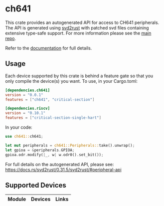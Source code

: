 # ch641
This crate provides an autogenerated API for access to CH641 peripherals.
The API is generated using [svd2rust] with patched svd files containing
extensive type-safe support. For more information please see the [main repo].

Refer to the [documentation] for full details.

[svd2rust]: https://github.com/rust-embedded/svd2rust
[main repo]: https://github.com/ch32-rs/ch32-rs
[documentation]: https://docs.rs/ch641/latest/ch641/

## Usage
Each device supported by this crate is behind a feature gate so that you only
compile the device(s) you want. To use, in your Cargo.toml:

```toml
[dependencies.ch641]
version = "0.0.1"
features = ["ch641", "critical-section"]

[dependencies.riscv]
version = "0.10.1"
features = ["critical-section-single-hart"]
```

In your code:

```rust
use ch641::ch641;

let mut peripherals = ch641::Peripherals::take().unwrap();
let gpioa = &peripherals.GPIOA;
gpioa.odr.modify(|_, w| w.odr0().set_bit());
```

For full details on the autogenerated API, please see:
https://docs.rs/svd2rust/0.31.5/svd2rust/#peripheral-api

## Supported Devices

| Module | Devices | Links |
|:------:|:-------:|:-----:|

